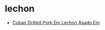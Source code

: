 # lechon

 * [Cuban Grilled Pork Em Lechon Asado Em](index/c/cuban-grilled-pork-em-lechon-asado-em-364810.json)

